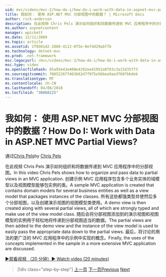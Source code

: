```yaml
---
uid: mvc/videos/mvc-2/how-do-i/how-do-i-work-with-data-in-aspnet-mvc-partial-views
title: 我如何： 使用 ASP.NET MVC 分部视图中的数据？ | Microsoft Docs
author: rick-anderson
description: 在此视频 Chris Pels 演示如何组织和将数据传递到 MVC 应用程序中的分部视图。 创建包含域示例 MVC 应用程序...
ms.author: aspnetcontent
manager: wpickett
ms.date: 12/11/2009
ms.topic: article
ms.assetid: 2f0d41d2-2860-4113-8f5e-0efdd29abf7b
ms.technology: dotnet-mvc
ms.prod: .net-framework
msc.legacyurl: /mvc/videos/mvc-2/how-do-i/how-do-i-work-with-data-in-aspnet-mvc-partial-views
msc.type: video
ms.openlocfilehash: 85a93e43e400e4292ee41952a0f83c3a15d35ff3
ms.sourcegitcommit: f8852267f463b62d7f975e56bea9aa3f68fbbdeb
ms.translationtype: MT
ms.contentlocale: zh-CN
ms.lasthandoff: 04/06/2018
ms.locfileid: "30868225"
---
```

<a name="how-do-i-work-with-data-in-aspnet-mvc-partial-views"></a><span data-ttu-id="217cc-105">我如何： 使用 ASP.NET MVC 分部视图中的数据？</span><span class="sxs-lookup"><span data-stu-id="217cc-105">How Do I: Work with Data in ASP.NET MVC Partial Views?</span></span>
====================
<span data-ttu-id="217cc-106">通过[Chris Pels](https://twitter.com/chrispels)</span><span class="sxs-lookup"><span data-stu-id="217cc-106">by [Chris Pels](https://twitter.com/chrispels)</span></span>

<span data-ttu-id="217cc-107">在此视频 Chris Pels 演示如何组织和将数据传递到 MVC 应用程序中的分部视图。</span><span class="sxs-lookup"><span data-stu-id="217cc-107">In this video Chris Pels shows how to organize and pass data to partial views in an MVC application.</span></span> <span data-ttu-id="217cc-108">创建示例 MVC 应用程序包含多个业务实体的域模型以及视图模型能够包实例的类。</span><span class="sxs-lookup"><span data-stu-id="217cc-108">A sample MVC application is created that contains domain models for several business entities as well as a view model that packages instances of the classes.</span></span> <span data-ttu-id="217cc-109">所有这些都强类型并使然后多个分部视图，以及创建演示视图的视图模型类使用。</span><span class="sxs-lookup"><span data-stu-id="217cc-109">A demo view is then created along with several partial views, all of which are strongly typed and make use of the view model class.</span></span> <span data-ttu-id="217cc-110">随后会将分部视图添加到的演示视图和视图模型的实例用于轻松地将传递到分部视图适当的数据。</span><span class="sxs-lookup"><span data-stu-id="217cc-110">The partial views are then added to the demo view and the instance of the view model is used to easily pass the appropriate data down to the partial views.</span></span> <span data-ttu-id="217cc-111">最后，将讨论的用法的更广泛的 MVC 应用程序中的示例中实现的概念。</span><span class="sxs-lookup"><span data-stu-id="217cc-111">Finally, the uses of the concepts implemented in the sample in a more extensive MVC application are discussed.</span></span>

[<span data-ttu-id="217cc-112">&#9654;观看视频 （20 分钟）</span><span class="sxs-lookup"><span data-stu-id="217cc-112">&#9654; Watch video (20 minutes)</span></span>](https://channel9.msdn.com/Blogs/ASP-NET-Site-Videos/how-do-i-work-with-data-in-aspnet-mvc-partial-views)

> [!div class="step-by-step"]
> <span data-ttu-id="217cc-113">[上一页](how-do-i-return-json-formatted-data-for-an-ajax-call-in-an-aspnet-mvc-web-application.md)
> [下一页](how-do-i-implement-view-models-to-manage-data-for-aspnet-mvc-views.md)</span><span class="sxs-lookup"><span data-stu-id="217cc-113">[Previous](how-do-i-return-json-formatted-data-for-an-ajax-call-in-an-aspnet-mvc-web-application.md)
[Next](how-do-i-implement-view-models-to-manage-data-for-aspnet-mvc-views.md)</span></span>
